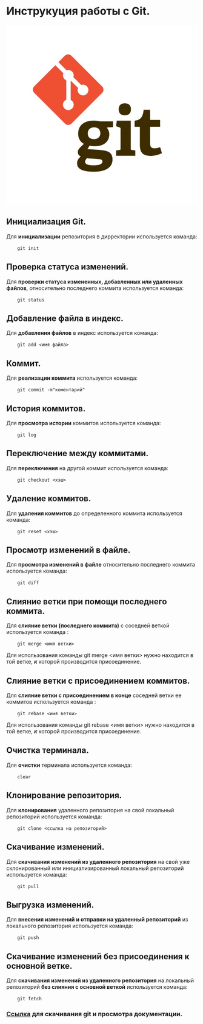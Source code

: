 # Инструкуция работы с Git.
![Логотип гита](/gitLogo.jpeg)
## Инициализация Git.

Для **инициализации** репозитория в дирректории используется команда:
```
    git init
```
## Проверка статуса изменений.
Для **проверки статуса измененных, добавленных или удаленных файлов**, относительно последнего коммита используется команда:
```
    git status
```
## Добавление файла в индекс.
Для **добавления файлов** в индекс используется команда: 
```
    git add <имя файла>
```
## Коммит.
Для **реализации коммита** используется команда:
```
    git commit -m"коментарий"
```
## История коммитов.
Для **просмотра истории** коммитов используется команда:
```
    git log
```
## Переключение между коммитами.
Для **переключения** на другой коммит используется команда:
```
    git checkout <хэш>
```
## Удаление коммитов.
Для **удаления коммитов** до определенного коммита используется команда:
```
    git reset <хэш>
```
## Просмотр изменений в файле.
Для **просмотра изменений в файле** относительно последнего коммита используется команда:
```
    git diff
```
## Слияние ветки при помощи последнего коммита.
Для **слияние ветки (последнего коммита)** с соседней веткой используется команда :
```
    git merge <имя ветки>
```
Для использования команды git merge <имя ветки> нужно находится в той ветке, ***к*** которой производится присоединение.

## Слияние ветки с присоединением коммитов.
Для **слияние ветки c присоединением в конце** соседней ветки ее коммитов используется команда :
```
    git rebase <имя ветки>
```
Для использования команды git rebase <имя ветки> нужно находится в той ветке, ***к*** которой производится присоединение.
## Очистка терминала.
Для **очистки** терминала используется команда:
```
    clear
```
## Клонирование репозитория.
Для **клонирования** удаленного репозитория на свой локальный репозиторий используется команда:
```
    git clone <ссылка на репозиторий>
```
## Скачивание изменений.
Для **скачивания изменений из удаленного репозитория** на свой уже склонированный или инициализированный локальный репозиторий используется команда:
```
    git pull
``` 
## Выгрузка изменений.
Для **внесения изменений и отправки на удаленный репозиторий** из локального репозитория используется команда:
```
    git push
```
## Скачивание изменений без присоединения к основной ветке.
Для **скачивания изменений из удаленного репозитория** на локальный репозиторий **без слияния с основной веткой** используется команда:
```
    git fetch
```

### [Ссылка](https://git-scm.com/) для скачивания git и просмотра документации.